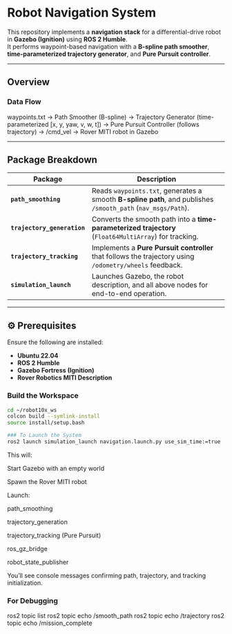 # Robot Navigation System

This repository implements a **navigation stack** for a differential-drive robot in **Gazebo (Ignition)** using **ROS 2 Humble**.  
It performs waypoint-based navigation with a **B-spline path smoother**, **time-parameterized trajectory generator**, and **Pure Pursuit controller**.

---

## Overview

### Data Flow

waypoints.txt
->
Path Smoother (B-spline)
->
Trajectory Generator (time-parameterized [x, y, yaw, v, w, t])
->
Pure Pursuit Controller (follows trajectory)
->
/cmd_vel → Rover MITI robot in Gazebo

---

## Package Breakdown

| Package | Description |
|----------|--------------|
| **`path_smoothing`** | Reads `waypoints.txt`, generates a smooth **B-spline path**, and publishes `/smooth_path` (`nav_msgs/Path`). |
| **`trajectory_generation`** | Converts the smooth path into a **time-parameterized trajectory** (`Float64MultiArray`) for tracking. |
| **`trajectory_tracking`** | Implements a **Pure Pursuit controller** that follows the trajectory using `/odometry/wheels` feedback. |
| **`simulation_launch`** | Launches Gazebo, the robot description, and all above nodes for end-to-end operation. |

---

## ⚙️ Prerequisites

Ensure the following are installed:
- **Ubuntu 22.04**
- **ROS 2 Humble**
- **Gazebo Fortress (Ignition)**
- **Rover Robotics MITI Description**

### Build the Workspace

```bash
cd ~/robot10x_ws
colcon build --symlink-install
source install/setup.bash

### To Launch the System
ros2 launch simulation_launch navigation.launch.py use_sim_time:=true

```

This will:

Start Gazebo with an empty world

Spawn the Rover MITI robot

Launch:

path_smoothing

trajectory_generation

trajectory_tracking (Pure Pursuit)

ros_gz_bridge

robot_state_publisher

You’ll see console messages confirming path, trajectory, and tracking initialization.

### For Debugging

ros2 topic list
ros2 topic echo /smooth_path
ros2 topic echo /trajectory
ros2 topic echo /mission_complete


